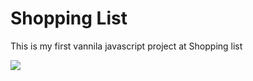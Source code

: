 # Shopping List

This is my first vannila javascript project at Shopping list

<img src="shoppingList.png" />